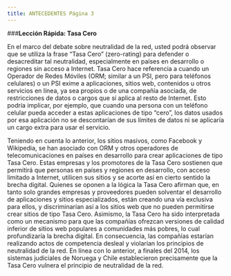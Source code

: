 ```yaml
---
title: ANTECEDENTES Página 3
---
```


###**Lección Rápida: Tasa Cero**

En el marco del debate sobre neutralidad de la red,  usted podrá observar que se utiliza la frase “Tasa Cero” (zero-rating) para defender o desacreditar tal neutralidad, especialmente en países en desarrollo o regiones sin acceso a Internet. Tasa Cero hace referencia a cuando un Operador de Redes Móviles (ORM; similar a un PSI, pero para teléfonos celulares) o un PSI exime a aplicaciones, sitios web, contenidos u otros servicios en línea, ya sea propios o de una compañía asociada, de restricciones de datos o cargos que sí aplica al resto de Internet. Esto podría implicar, por ejemplo, que cuando una persona con un teléfono celular pueda acceder a estas aplicaciones de tipo “cero”, los datos usados por esa aplicación no se descontarían de sus límites de datos ni se aplicaría un cargo extra para usar el servicio.

Teniendo en cuenta lo anterior, los sitios masivos, como Facebook y Wikipedia, se han asociado con ORM y otros operadores de telecomunicaciones en países en desarrollo para crear aplicaciones de tipo Tasa Cero. Estas empresas y los promotores de la Tasa Cero sostienen que permitirá que personas en países y regiones en desarrollo, con acceso limitado a Internet, utilicen sus sitios y se acorte así en cierto sentido la brecha digital. Quienes se oponen a la lógica la Tasa Cero afirman que, en tanto solo grandes empresas y proveedores pueden solventar el desarrollo de aplicaciones y sitios especializados, están creando una vía exclusiva para ellos, y discriminarían así a los sitios web que no pueden permitirse crear sitios de tipo Tasa Cero. Asimismo, la Tasa Cero ha sido interpretada como un mecanismo para que las compañías ofrezcan versiones de calidad inferior de sitios web populares a comunidades más pobres, lo cual profundizaría la brecha digital. En consecuencia, las compañías estarían realizando actos de competencia desleal y violarían los principios de neutralidad de la red. En línea con lo anterior, a finales del 2014, los sistemas judiciales de Noruega y Chile establecieron precisamente que la Tasa Cero vulnera el principio de neutralidad de la red.
